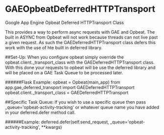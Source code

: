 # GAEOpbeatDeferredHTTPTransport
Google App Engine Opbeat Deferred HTTPTransport Class

This provides a way to perform async requests with GAE and Opbeat. The built in ASYNC from Opbeat will not work because threads can not live past a given request. As such the GAEDeferredHTTPTransport class defers this work with the use of hte built in deferred library.

##Set-Up:
When you configure opbeat simply override the opbeat.client._transport_class with the GAEDeferredHTTPTransport class. With this done your requests to opbeat will be use the deferred library and will be placed on a GAE Task Queue to be processed later. 

######Flask Example:
    opbeat = Opbeat(main_app)
    from app.gae_deferred_transport import GAEDeferredHTTPTransport
    opbeat.client._transport_class = GAEDeferredHTTPTransport
    

##Specific Task Queue:
If you wish to use a specific queue then pass _queue='opbeat-activity-tracking' or whatever queue name you have added in your deferred.defer method call.

######Example:
	deferred.defer(self.send_request, _queue='opbeat-activity-tracking', **kwargs)
    